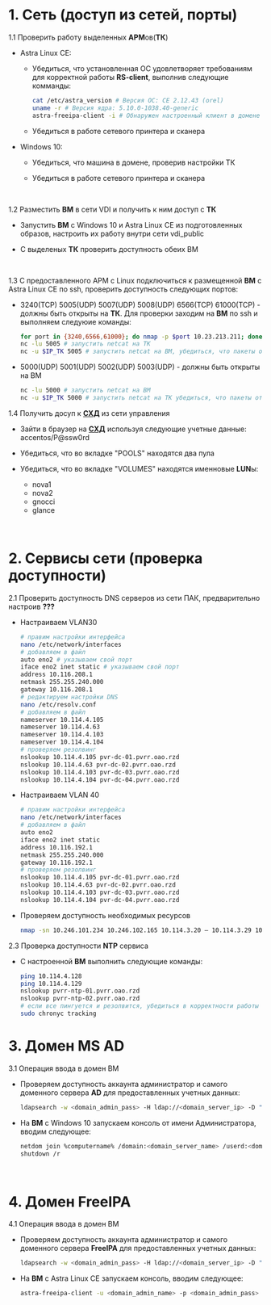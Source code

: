 # 1. Cеть (доступ из сетей, порты)

1.1 Проверить работу выделенных **АРМ**ов(**ТК**)
- Astra Linux CE:

    - Убедиться, что установленная ОС удовлетворяет требованиям для корректной работы **RS-client**, выполнив следующие комманды:

        ```sh
        cat /etc/astra_version # Версия ОС: CE 2.12.43 (orel)
        uname -r # Версия ядра: 5.10.0-1038.40-generic
        astra-freeipa-client -i # Обнаружен настроенный клиент в домене <domain-name>
        ```

    - Убедиться в работе сетевого принтера и сканера

- Windows 10:

    - Убедиться, что машина в домене, проверив настройки ТК

    - Убедиться в работе сетевого принтера и сканера

<br/>

1.2 Разместить **ВМ** в сети VDI и получить к ним доступ с **ТК**

- Запустить **ВМ** с Windows 10 и Astra Linux CE из подготовленных образов, настроить их работу внутри сети vdi_public

- С выделеных **ТК** проверить доступность обеих ВМ

<br/>

1.3 C предоставленного АРМ с Linux подключиться к размещенной **ВМ** c Astra Linux CE по ssh, проверить доступность следующих портов:

- 3240(TCP) 5005(UDP) 5007(UDP) 5008(UDP) 6566(TCP) 61000(TCP) - должны быть открыты на **ТК**. Для проверки заходим на **ВМ** по ssh и выполняем следуюие команды:

    ```sh
    for port in {3240,6566,61000}; do nmap -p $port 10.23.213.211; done
    nc -lu 5005 # запустить netcat на ТК
    nc -u $IP_TK 5005 # запустить netcat на ВМ, убедиться, что пакеты отправляются. Сделать тоже самое для остальных портов
    ```

- 5000(UDP) 5001(UDP) 5002(UDP) 5003(UDP) - должны быть открыты на ВМ

    ```sh
    nc -lu 5000 # запустить netcat на ВМ
    nc -u $IP_TK 5000 # запустить netcat на ТК убедиться, что пакеты отправляются. Сделать тоже самое для остальных портов
    ```

1.4 Получить досуп к [**СХД**](http://10.114.30.162) из сети управления

- Зайти в браузер на [**СХД**](http://10.114.30.162) используя следующие учетные данные: accentos/P@ssw0rd

- Убедиться, что во вкладке "POOLS" находятся два пула

- Убедиться, что во вкладке "VOLUMES" находятся именновые **LUN**ы:

    - nova1
    - nova2
    - gnocci
    - glance

<br/>

# 2. Cервисы сети (проверка доступности)

2.1 Проверить доступность DNS серверов из сети ПАК, предварительно настроив **???**

- Настраиваем VLAN30

    ```sh
    # правим настройки интерфейса
    nano /etc/network/interfaces
    # добавляем в файл
    auto eno2 # указываем свой порт
    iface eno2 inet static # указываем свой порт
    address 10.116.208.1
    netmask 255.255.240.000
    gateway 10.116.208.1
    # редактируем настройки DNS
    nano /etc/resolv.conf
    # добавляем в файл
    nameserver 10.114.4.105
    nameserver 10.114.4.63
    nameserver 10.114.4.103
    nameserver 10.114.4.104
    # проверяем резолвинг
    nslookup 10.114.4.105 pvr-dc-01.pvrr.oao.rzd
    nslookup 10.114.4.63 pvr-dc-02.pvrr.oao.rzd
    nslookup 10.114.4.103 pvr-dc-03.pvrr.oao.rzd
    nslookup 10.114.4.104 pvr-dc-04.pvrr.oao.rzd
    ```

- Настраиваем VLAN 40

    ```sh
    # правим настройки интерфейса
    nano /etc/network/interfaces
    # добавляем в файл
    auto eno2
    iface eno2 inet static
    address 10.116.192.1
    netmask 255.255.240.000
    gateway 10.116.192.1
    # проверяем резолвинг
    nslookup 10.114.4.105 pvr-dc-01.pvrr.oao.rzd
    nslookup 10.114.4.63 pvr-dc-02.pvrr.oao.rzd
    nslookup 10.114.4.103 pvr-dc-03.pvrr.oao.rzd
    nslookup 10.114.4.104 pvr-dc-04.pvrr.oao.rzd
    ```

- Проверяем доступность необходимых ресурсов

    ```sh
    nmap -sn 10.246.101.234 10.246.102.165 10.114.3.20 — 10.114.3.29 10.248.69.24 — 10.248.69.28 10.248.99 10.247.129.3 — 10.247.129.9 10.248.69.29
    ```

2.3 Проверка доступности **NTP** сервиса

- С настроенной **ВМ** выполнить следующие команды:

    ```sh
    ping 10.114.4.128
    ping 10.114.4.129
    nslookup pvrr-ntp-01.pvrr.oao.rzd 
    nslookup pvrr-ntp-02.pvrr.oao.rzd 
    # если все пингуется и резолвится, убедиться в корректности работы следующей команды:
    sudo chronyc tracking
    ```

# 3. Домен MS AD

3.1 Операция ввода в домен ВМ

- Проверяем доступность аккаунта администратор и самого доменного сервера **AD** для предоставленных учетных данных:

    ```sh
    ldapsearch -w <domain_admin_pass> -H ldap://<domain_server_ip> -D "CN=<domain_admin_name>,OU=VIRAZH,OU=Служебные УЗП и ЭПС,OU=ЦКСВТ-АДМИН-ПРО,OU=ЦК СВТ,OU=Services,DC=msk,DC=oao,DC=rzd" -b "OU=VIRAZH,OU=Служебные УЗП и ЭПС,OU=ЦКСВТ-АДМИН-ПРО,OU=ЦК СВТ,OU=Services,DC=msk,DC=oao,DC=rzd" "(objectclass=*)" | grep result # код успешной работы запроса - result: 0 success
    ```

- На **ВМ** с Windows 10 запускаем консоль от имени Администратора, вводим следующее:

    ```sh
    netdom join %computername% /domain:<domain_server_name> /userd:<domain_admin_name>\administrator /passwordd:<domain_admin_pass>
    shutdown /r
    ```

<br/>

# 4. Домен FreeIPA

4.1 Операция ввода в домен ВМ 

- Проверяем доступность аккаунта администратор и самого доменного сервера **FreeIPA** для предоставленных учетных данных:

    ```sh
    ldapsearch -w <domain_admin_pass> -H ldap://<domain_server_ip> -D "CN=<domain_admin_name>,OU=VIRAZH,OU=Служебные УЗП и ЭПС,OU=ЦКСВТ-АДМИН-ПРО,OU=ЦК СВТ,OU=Services,DC=msk,DC=oao,DC=rzd" -b "OU=VIRAZH,OU=Служебные УЗП и ЭПС,OU=ЦКСВТ-АДМИН-ПРО,OU=ЦК СВТ,OU=Services,DC=msk,DC=oao,DC=rzd" "(objectclass=*)" | grep result # код успешной работы запроса - result: 0 success
    ```

- На **ВМ** с Astra Linux CE запускаем консоль, вводим следующее:

    ```sh
    astra-freeipa-client -u <domain_admin_name> -p <domain_admin_pass> --par "--domain domain_server_name --server domain_server_name_1 --server domain_server_name_2" -y
    ```
